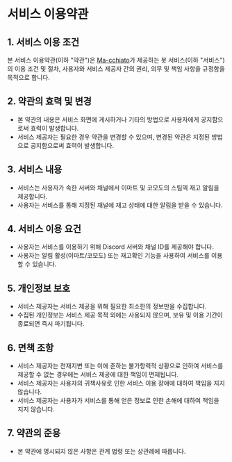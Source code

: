 # 서비스 이용약관

## 1. 서비스 이용 조건

본 서비스 이용약관(이하 "약관")은 [Ma-cchiato](https://github.com/Ma-cchiato)가 제공하는 봇 서비스(이하 "서비스")의 이용 조건 및 절차, 사용자와 서비스 제공자 간의 권리, 의무 및 책임 사항을 규정함을 목적으로 합니다.

## 2. 약관의 효력 및 변경

- 본 약관의 내용은 서비스 화면에 게시하거나 기타의 방법으로 사용자에게 공지함으로써 효력이 발생합니다.
- 서비스 제공자는 필요한 경우 약관을 변경할 수 있으며, 변경된 약관은 지정된 방법으로 공지함으로써 효력이 발생합니다.

## 3. 서비스 내용

- 서비스는 사용자가 속한 서버와 채널에서 이마트 및 코모도의 스팀덱 재고 알림을 제공합니다.
- 사용자는 서비스를 통해 지정된 채널에 재고 상태에 대한 알림을 받을 수 있습니다.

## 4. 서비스 이용 요건

- 사용자는 서비스를 이용하기 위해 Discord 서버와 채널 ID를 제공해야 합니다.
- 사용자는 알림 활성(이마트/코모도) 또는 재고확인 기능을 사용하여 서비스를 이용할 수 있습니다.

## 5. 개인정보 보호

- 서비스 제공자는 서비스 제공을 위해 필요한 최소한의 정보만을 수집합니다.
- 수집된 개인정보는 서비스 제공 목적 외에는 사용되지 않으며, 보유 및 이용 기간이 종료되면 즉시 파기됩니다.

## 6. 면책 조항

- 서비스 제공자는 천재지변 또는 이에 준하는 불가항력적 상황으로 인하여 서비스를 제공할 수 없는 경우에는 서비스 제공에 대한 책임이 면제됩니다.
- 서비스 제공자는 사용자의 귀책사유로 인한 서비스 이용 장애에 대하여 책임을 지지 않습니다.
- 서비스 제공자는 사용자가 서비스를 통해 얻은 정보로 인한 손해에 대하여 책임을 지지 않습니다.

## 7. 약관의 준용

- 본 약관에 명시되지 않은 사항은 관계 법령 또는 상관례에 따릅니다.

